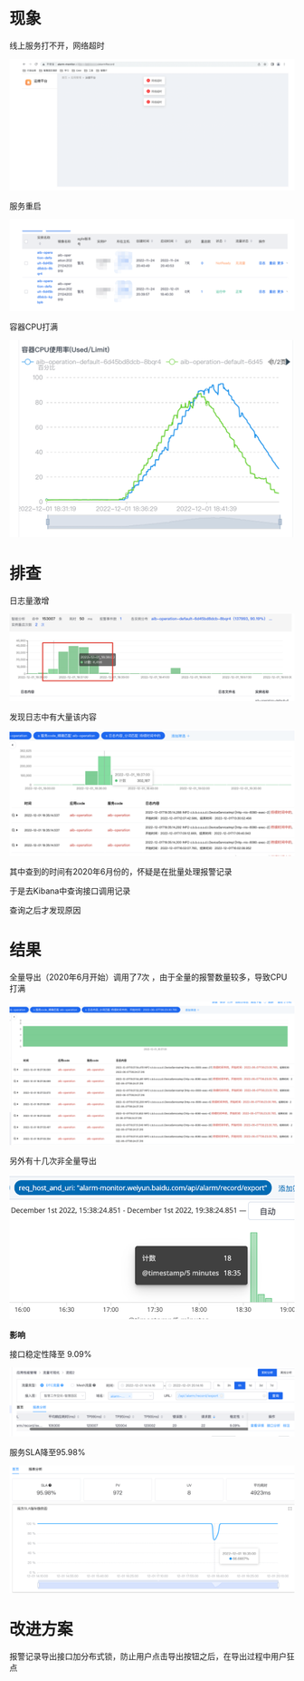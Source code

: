 # **现象**

线上服务打不开，网络超时

![img](https://github.com/rabbeargiggly/tech-notes/blob/main/problem-solving/2022-12-01-%E5%AE%B9%E5%99%A8CPU%E6%89%93%E6%BB%A1%E9%97%AE%E9%A2%98%E6%8E%92%E6%9F%A5/resources/image.png)

服务重启

![img](https://github.com/rabbeargiggly/tech-notes/blob/main/problem-solving/2022-12-01-%E5%AE%B9%E5%99%A8CPU%E6%89%93%E6%BB%A1%E9%97%AE%E9%A2%98%E6%8E%92%E6%9F%A5/resources/image%20(1).png)

容器CPU打满

![img](https://github.com/rabbeargiggly/tech-notes/blob/main/problem-solving/2022-12-01-%E5%AE%B9%E5%99%A8CPU%E6%89%93%E6%BB%A1%E9%97%AE%E9%A2%98%E6%8E%92%E6%9F%A5/resources/image%20(2).png)

# **排查**

日志量激增

![img](https://github.com/rabbeargiggly/tech-notes/blob/main/problem-solving/2022-12-01-%E5%AE%B9%E5%99%A8CPU%E6%89%93%E6%BB%A1%E9%97%AE%E9%A2%98%E6%8E%92%E6%9F%A5/resources/image%20(3).png)

发现日志中有大量该内容

![img](https://github.com/rabbeargiggly/tech-notes/blob/main/problem-solving/2022-12-01-%E5%AE%B9%E5%99%A8CPU%E6%89%93%E6%BB%A1%E9%97%AE%E9%A2%98%E6%8E%92%E6%9F%A5/resources/image%20(4).png)

其中查到的时间有2020年6月份的，怀疑是在批量处理报警记录

于是去Kibana中查询接口调用记录



查询之后才发现原因

# **结果**

全量导出（2020年6月开始）调用了7次 ，由于全量的报警数量较多，导致CPU打满

![img](https://github.com/rabbeargiggly/tech-notes/blob/main/problem-solving/2022-12-01-%E5%AE%B9%E5%99%A8CPU%E6%89%93%E6%BB%A1%E9%97%AE%E9%A2%98%E6%8E%92%E6%9F%A5/resources/image%20(5).png)

另外有十几次非全量导出

![img](https://github.com/rabbeargiggly/tech-notes/blob/main/problem-solving/2022-12-01-%E5%AE%B9%E5%99%A8CPU%E6%89%93%E6%BB%A1%E9%97%AE%E9%A2%98%E6%8E%92%E6%9F%A5/resources/image%20(6).png)

**影响**

接口稳定性降至 9.09%

![img](https://github.com/rabbeargiggly/tech-notes/blob/main/problem-solving/2022-12-01-%E5%AE%B9%E5%99%A8CPU%E6%89%93%E6%BB%A1%E9%97%AE%E9%A2%98%E6%8E%92%E6%9F%A5/resources/image%20(7).png)

服务SLA降至95.98%

![img](https://github.com/rabbeargiggly/tech-notes/blob/main/problem-solving/2022-12-01-%E5%AE%B9%E5%99%A8CPU%E6%89%93%E6%BB%A1%E9%97%AE%E9%A2%98%E6%8E%92%E6%9F%A5/resources/image%20(8).png)

# **改进方案**

报警记录导出接口加分布式锁，防止用户点击导出按钮之后，在导出过程中用户狂点